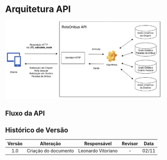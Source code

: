 # Arquitetura API


![Arquitetura API](assets/ArquiteturaAPI.png)


## Fluxo da API


## Histórico de Versão

| Versão |      Alteração       | Responsável  | Revisor | Data  |
| :----: | :------------------: | :----------: | :-----: | :---: |
|  1.0   | Criação do documento | Leonardo Vitoriano |    -    | 02/11 |
